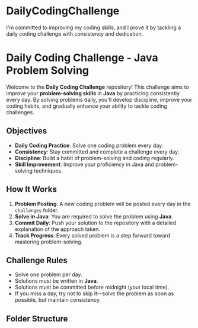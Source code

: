 # DailyCodingChallenge
I'm committed to improving my coding skills, and I prove it by tackling a daily coding challenge with consistency and dedication.
# Daily Coding Challenge - Java Problem Solving

Welcome to the **Daily Coding Challenge** repository! This challenge aims to improve your **problem-solving skills** in **Java** by practicing consistently every day. By solving problems daily, you'll develop discipline, improve your coding habits, and gradually enhance your ability to tackle coding challenges.

## Objectives

- **Daily Coding Practice**: Solve one coding problem every day.
- **Consistency**: Stay committed and complete a challenge every day.
- **Discipline**: Build a habit of problem-solving and coding regularly.
- **Skill Improvement**: Improve your proficiency in Java and problem-solving techniques.
  
## How It Works

1. **Problem Posting**: A new coding problem will be posted every day in the `challenges` folder.
2. **Solve in Java**: You are required to solve the problem using **Java**.
3. **Commit Daily**: Push your solution to the repository with a detailed explanation of the approach taken.
4. **Track Progress**: Every solved problem is a step forward toward mastering problem-solving.

## Challenge Rules

- Solve one problem per day.
- Solutions must be written in **Java**.
- Solutions must be committed before midnight (your local time).
- If you miss a day, try not to skip it—solve the problem as soon as possible, but maintain consistency.

## Folder Structure

